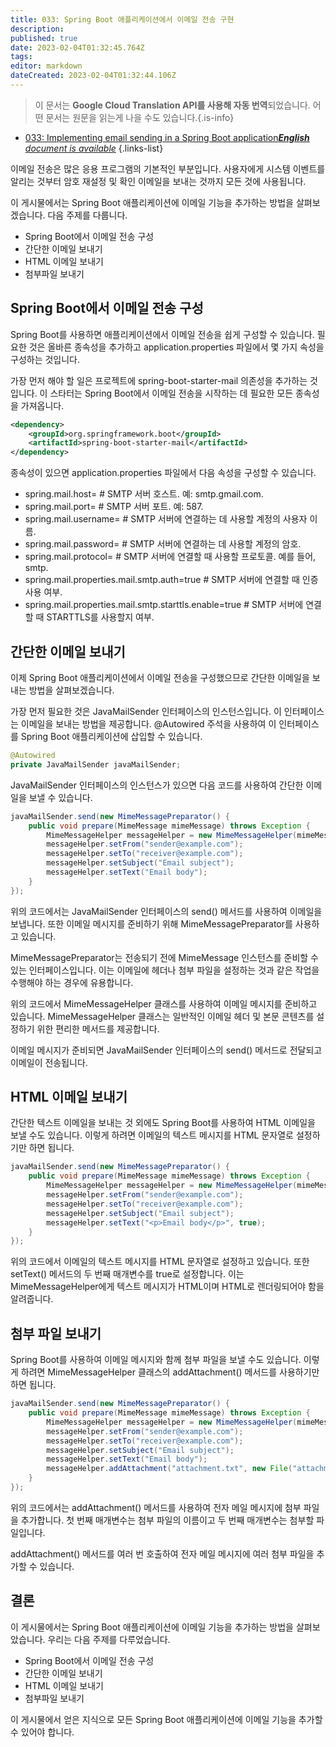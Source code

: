 ```yaml
---
title: 033: Spring Boot 애플리케이션에서 이메일 전송 구현
description: 
published: true
date: 2023-02-04T01:32:45.764Z
tags: 
editor: markdown
dateCreated: 2023-02-04T01:32:44.106Z
---
```


> 이 문서는 **Google Cloud Translation API를 사용해 자동 번역**되었습니다.
어떤 문서는 원문을 읽는게 나을 수도 있습니다.{.is-info}



- [033: Implementing email sending in a Spring Boot application***English** document is available*](/en/Knowledge-base/Spring-Boot/Learning/033-implementing-email-sending-in-a-spring-boot-application)
{.links-list}


이메일 전송은 많은 응용 프로그램의 기본적인 부분입니다. 사용자에게 시스템 이벤트를 알리는 것부터 암호 재설정 및 확인 이메일을 보내는 것까지 모든 것에 사용됩니다.

이 게시물에서는 Spring Boot 애플리케이션에 이메일 기능을 추가하는 방법을 살펴보겠습니다. 다음 주제를 다룹니다.

* Spring Boot에서 이메일 전송 구성
* 간단한 이메일 보내기
* HTML 이메일 보내기
* 첨부파일 보내기

## Spring Boot에서 이메일 전송 구성

Spring Boot를 사용하면 애플리케이션에서 이메일 전송을 쉽게 구성할 수 있습니다. 필요한 것은 올바른 종속성을 추가하고 application.properties 파일에서 몇 가지 속성을 구성하는 것입니다.

가장 먼저 해야 할 일은 프로젝트에 spring-boot-starter-mail 의존성을 추가하는 것입니다. 이 스타터는 Spring Boot에서 이메일 전송을 시작하는 데 필요한 모든 종속성을 가져옵니다.

```xml
<dependency>
    <groupId>org.springframework.boot</groupId>
    <artifactId>spring-boot-starter-mail</artifactId>
</dependency>
```

종속성이 있으면 application.properties 파일에서 다음 속성을 구성할 수 있습니다.

* spring.mail.host= # SMTP 서버 호스트. 예: smtp.gmail.com.
* spring.mail.port= # SMTP 서버 포트. 예: 587.
* spring.mail.username= # SMTP 서버에 연결하는 데 사용할 계정의 사용자 이름.
* spring.mail.password= # SMTP 서버에 연결하는 데 사용할 계정의 암호.
* spring.mail.protocol= # SMTP 서버에 연결할 때 사용할 프로토콜. 예를 들어, smtp.
* spring.mail.properties.mail.smtp.auth=true # SMTP 서버에 연결할 때 인증 사용 여부.
* spring.mail.properties.mail.smtp.starttls.enable=true # SMTP 서버에 연결할 때 STARTTLS를 사용할지 여부.

## 간단한 이메일 보내기

이제 Spring Boot 애플리케이션에서 이메일 전송을 구성했으므로 간단한 이메일을 보내는 방법을 살펴보겠습니다.

가장 먼저 필요한 것은 JavaMailSender 인터페이스의 인스턴스입니다. 이 인터페이스는 이메일을 보내는 방법을 제공합니다. @Autowired 주석을 사용하여 이 인터페이스를 Spring Boot 애플리케이션에 삽입할 수 있습니다.

```java
@Autowired
private JavaMailSender javaMailSender;
```

JavaMailSender 인터페이스의 인스턴스가 있으면 다음 코드를 사용하여 간단한 이메일을 보낼 수 있습니다.

```java
javaMailSender.send(new MimeMessagePreparator() {
    public void prepare(MimeMessage mimeMessage) throws Exception {
        MimeMessageHelper messageHelper = new MimeMessageHelper(mimeMessage, true);
        messageHelper.setFrom("sender@example.com");
        messageHelper.setTo("receiver@example.com");
        messageHelper.setSubject("Email subject");
        messageHelper.setText("Email body");
    }
});
```

위의 코드에서는 JavaMailSender 인터페이스의 send() 메서드를 사용하여 이메일을 보냅니다. 또한 이메일 메시지를 준비하기 위해 MimeMessagePreparator를 사용하고 있습니다.

MimeMessagePreparator는 전송되기 전에 MimeMessage 인스턴스를 준비할 수 있는 인터페이스입니다. 이는 이메일에 헤더나 첨부 파일을 설정하는 것과 같은 작업을 수행해야 하는 경우에 유용합니다.

위의 코드에서 MimeMessageHelper 클래스를 사용하여 이메일 메시지를 준비하고 있습니다. MimeMessageHelper 클래스는 일반적인 이메일 헤더 및 본문 콘텐츠를 설정하기 위한 편리한 메서드를 제공합니다.

이메일 메시지가 준비되면 JavaMailSender 인터페이스의 send() 메서드로 전달되고 이메일이 전송됩니다.

## HTML 이메일 보내기

간단한 텍스트 이메일을 보내는 것 외에도 Spring Boot를 사용하여 HTML 이메일을 보낼 수도 있습니다. 이렇게 하려면 이메일의 텍스트 메시지를 HTML 문자열로 설정하기만 하면 됩니다.

```java
javaMailSender.send(new MimeMessagePreparator() {
    public void prepare(MimeMessage mimeMessage) throws Exception {
        MimeMessageHelper messageHelper = new MimeMessageHelper(mimeMessage, true);
        messageHelper.setFrom("sender@example.com");
        messageHelper.setTo("receiver@example.com");
        messageHelper.setSubject("Email subject");
        messageHelper.setText("<p>Email body</p>", true);
    }
});
```

위의 코드에서 이메일의 텍스트 메시지를 HTML 문자열로 설정하고 있습니다. 또한 setText() 메서드의 두 번째 매개변수를 true로 설정합니다. 이는 MimeMessageHelper에게 텍스트 메시지가 HTML이며 HTML로 렌더링되어야 함을 알려줍니다.

## 첨부 파일 보내기

Spring Boot를 사용하여 이메일 메시지와 함께 첨부 파일을 보낼 수도 있습니다. 이렇게 하려면 MimeMessageHelper 클래스의 addAttachment() 메서드를 사용하기만 하면 됩니다.

```java
javaMailSender.send(new MimeMessagePreparator() {
    public void prepare(MimeMessage mimeMessage) throws Exception {
        MimeMessageHelper messageHelper = new MimeMessageHelper(mimeMessage, true);
        messageHelper.setFrom("sender@example.com");
        messageHelper.setTo("receiver@example.com");
        messageHelper.setSubject("Email subject");
        messageHelper.setText("Email body");
        messageHelper.addAttachment("attachment.txt", new File("attachment.txt"));
    }
});
```

위의 코드에서는 addAttachment() 메서드를 사용하여 전자 메일 메시지에 첨부 파일을 추가합니다. 첫 번째 매개변수는 첨부 파일의 이름이고 두 번째 매개변수는 첨부할 파일입니다.

addAttachment() 메서드를 여러 번 호출하여 전자 메일 메시지에 여러 첨부 파일을 추가할 수 있습니다.

## 결론

이 게시물에서는 Spring Boot 애플리케이션에 이메일 기능을 추가하는 방법을 살펴보았습니다. 우리는 다음 주제를 다루었습니다.

* Spring Boot에서 이메일 전송 구성
* 간단한 이메일 보내기
* HTML 이메일 보내기
* 첨부파일 보내기

이 게시물에서 얻은 지식으로 모든 Spring Boot 애플리케이션에 이메일 기능을 추가할 수 있어야 합니다.